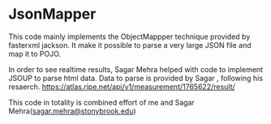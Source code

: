 # JsonMapper

This code mainly implements the ObjectMappper technique provided by fasterxml jackson. 
It make it possible to parse a very large JSON file and map it to POJO.

In order to see realtime results, Sagar Mehra helped with code to implement JSOUP to parse html data.
Data to parse is provided by Sagar , following his resaerch.
https://atlas.ripe.net/api/v1/measurement/1765622/result/

This code in totality is  combined effort of me and Sagar Mehra(sagar.mehra@stonybrook.edu)
